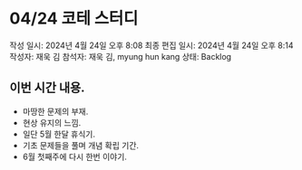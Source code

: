 # 04/24 코테 스터디

작성 일시: 2024년 4월 24일 오후 8:08
최종 편집 일시: 2024년 4월 24일 오후 8:14
작성자: 재욱 김
참석자: 재욱 김, myung hun kang
상태: Backlog

## 이번 시간 내용.

- 마땅한 문제의 부재.
- 현상 유지의 느낌.
- 일단 5월 한달 휴식기.
- 기초 문제들을 풀며 개념 확립 기간.
- 6월 첫째주에 다시 한번 이야기.